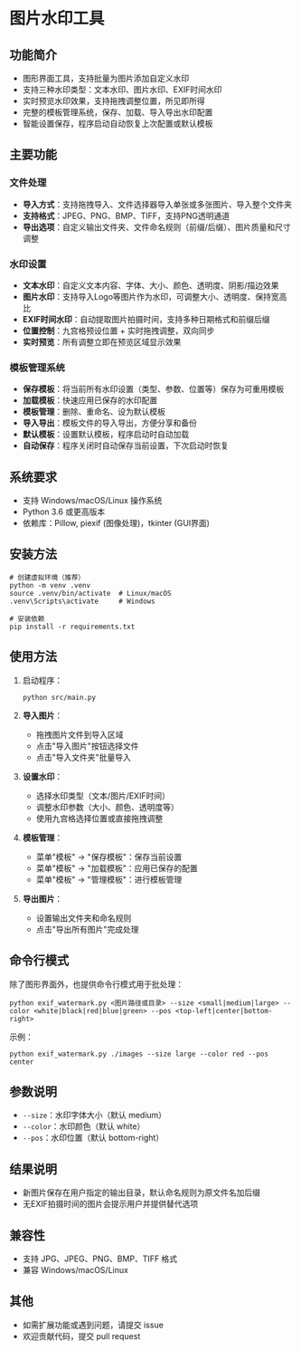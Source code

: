 # 图片水印工具

## 功能简介
- 图形界面工具，支持批量为图片添加自定义水印
- 支持三种水印类型：文本水印、图片水印、EXIF时间水印
- 实时预览水印效果，支持拖拽调整位置，所见即所得
- 完整的模板管理系统，保存、加载、导入导出水印配置
- 智能设置保存，程序启动自动恢复上次配置或默认模板

## 主要功能

### 文件处理
- **导入方式**：支持拖拽导入、文件选择器导入单张或多张图片、导入整个文件夹
- **支持格式**：JPEG、PNG、BMP、TIFF，支持PNG透明通道
- **导出选项**：自定义输出文件夹、文件命名规则（前缀/后缀）、图片质量和尺寸调整

### 水印设置
- **文本水印**：自定义文本内容、字体、大小、颜色、透明度、阴影/描边效果
- **图片水印**：支持导入Logo等图片作为水印，可调整大小、透明度、保持宽高比
- **EXIF时间水印**：自动提取图片拍摄时间，支持多种日期格式和前缀后缀
- **位置控制**：九宫格预设位置 + 实时拖拽调整，双向同步
- **实时预览**：所有调整立即在预览区域显示效果

### 模板管理系统
- **保存模板**：将当前所有水印设置（类型、参数、位置等）保存为可重用模板
- **加载模板**：快速应用已保存的水印配置
- **模板管理**：删除、重命名、设为默认模板
- **导入导出**：模板文件的导入导出，方便分享和备份
- **默认模板**：设置默认模板，程序启动时自动加载
- **自动保存**：程序关闭时自动保存当前设置，下次启动时恢复

## 系统要求
- 支持 Windows/macOS/Linux 操作系统
- Python 3.6 或更高版本
- 依赖库：Pillow, piexif (图像处理)，tkinter (GUI界面)

## 安装方法
```
# 创建虚拟环境（推荐）
python -m venv .venv
source .venv/bin/activate  # Linux/macOS
.venv\Scripts\activate     # Windows

# 安装依赖
pip install -r requirements.txt
```

## 使用方法
1. 启动程序：
   ```
   python src/main.py
   ```

2. **导入图片**：
   - 拖拽图片文件到导入区域
   - 点击"导入图片"按钮选择文件
   - 点击"导入文件夹"批量导入

3. **设置水印**：
   - 选择水印类型（文本/图片/EXIF时间）
   - 调整水印参数（大小、颜色、透明度等）
   - 使用九宫格选择位置或直接拖拽调整

4. **模板管理**：
   - 菜单"模板" → "保存模板"：保存当前设置
   - 菜单"模板" → "加载模板"：应用已保存的配置
   - 菜单"模板" → "管理模板"：进行模板管理

5. **导出图片**：
   - 设置输出文件夹和命名规则
   - 点击"导出所有图片"完成处理

## 命令行模式
除了图形界面外，也提供命令行模式用于批处理：
```
python exif_watermark.py <图片路径或目录> --size <small|medium|large> --color <white|black|red|blue|green> --pos <top-left|center|bottom-right>
```

示例：
```
python exif_watermark.py ./images --size large --color red --pos center
```

## 参数说明
- `--size`：水印字体大小（默认 medium）
- `--color`：水印颜色（默认 white）
- `--pos`：水印位置（默认 bottom-right）

## 结果说明
- 新图片保存在用户指定的输出目录，默认命名规则为原文件名加后缀
- 无EXIF拍摄时间的图片会提示用户并提供替代选项

## 兼容性
- 支持 JPG、JPEG、PNG、BMP、TIFF 格式
- 兼容 Windows/macOS/Linux

## 其他
- 如需扩展功能或遇到问题，请提交 issue
- 欢迎贡献代码，提交 pull request
